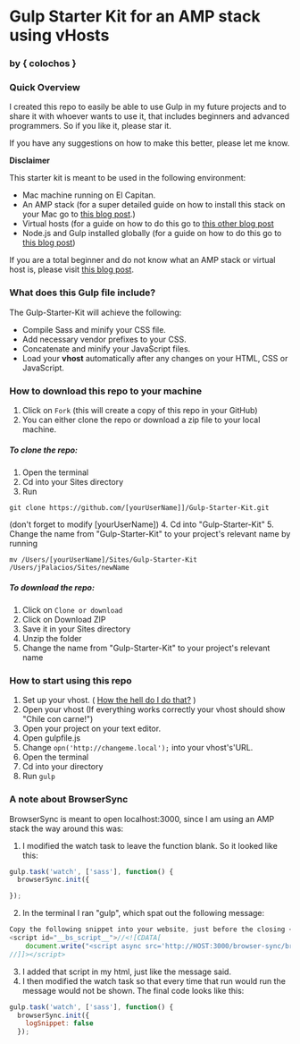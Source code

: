 # Gulp Starter Kit for an AMP stack using vHosts

### by { colochos }

### Quick Overview
I created this repo to easily be able to use Gulp in my future projects and to share it with whoever wants to use it, that includes beginners and advanced programmers. So if you like it, please star it.

If you have any suggestions on how to make this better, please let me know.

**Disclaimer**

This starter kit is meant to be used in the following environment:

- Mac machine running on El Capitan.
- An AMP stack (for a super detailed guide on how to install this stack on your Mac go to [this blog post](https://coolestguidesontheplanet.com/get-apache-mysql-php-and-phpmyadmin-working-on-osx-10-11-el-capitan/).)
- Virtual hosts (for a guide on how to do this go to [this other blog post](https://coolestguidesontheplanet.com/how-to-set-up-virtual-hosts-in-apache-on-mac-osx-10-11-el-capitan/.)
- Node.js and Gulp installed globally (for a guide on how to do this go to [this blog post]())

If you are a total beginner and do not know what an AMP stack or virtual host is, please visit [this blog post](http://www.colochosblog.com).

### What does this Gulp file include?

The Gulp-Starter-Kit will achieve the following:
* Compile Sass and minify your CSS file.
* Add necessary vendor prefixes to your CSS.
* Concatenate and minify your JavaScript files.
* Load your **vhost** automatically after any changes on your HTML, CSS or JavaScript.

### How to download this repo to your machine
1. Click on ```Fork``` (this will create a copy of this repo in your GitHub)
2. You can either clone  the repo or download a zip file to your local machine.

##### To **clone** the repo:
  1. Open the terminal
  2. Cd into your Sites directory
  3. Run
  ```
  git clone https://github.com/[yourUserName]]/Gulp-Starter-Kit.git
  ```
  (don't forget to modify [yourUserName])
  4. Cd into "Gulp-Starter-Kit"
  5. Change the name from "Gulp-Starter-Kit" to your project's relevant name by running
  ```
  mv /Users/[yourUserName]/Sites/Gulp-Starter-Kit /Users/jPalacios/Sites/newName
  ```

##### To **download** the repo:
  1. Click on ```Clone or download```
  2. Click on Download ZIP
  3. Save it in your Sites directory
  4. Unzip the folder
  5. Change the name from "Gulp-Starter-Kit" to your project's relevant name


### How to start using this repo
1. Set up your vhost. ( [How the hell do I do that?](https://coolestguidesontheplanet.com/how-to-set-up-virtual-hosts-in-apache-on-mac-osx-10-11-el-capitan/) )
2. Open your vhost (If everything works correctly your vhost should show "Chile con carne!")
3. Open your project on your text editor.
4. Open gulpfile.js
5. Change ```opn('http://changeme.local');``` into your vhost's'URL.
6. Open the terminal
7. Cd into your directory
8. Run ```gulp```

### A note about BrowserSync
BrowserSync is meant to open localhost:3000, since I am using an AMP stack the way around this was:

1. I modified the watch task to leave the function blank. So it looked like this:

  ```javascript
  gulp.task('watch', ['sass'], function() {
    browserSync.init({

  });
  ```

2. In the terminal I ran "gulp", which spat out the following message:

  ```javascript
  Copy the following snippet into your website, just before the closing </body> tag
  <script id="__bs_script__">//<![CDATA[
      document.write("<script async src='http://HOST:3000/browser-sync/browser-sync-client.js?v=2.16.0'><\/script>".replace("HOST", location.hostname));
  //]]></script>
  ```
3. I added that script in my html, just like the message said.
4. I then modified the watch task so that every time that run would run the message would not be shown. The final code looks like this:

  ```javascript
  gulp.task('watch', ['sass'], function() {
    browserSync.init({
      logSnippet: false
    });
  ```
